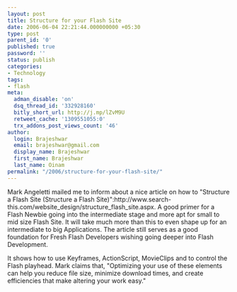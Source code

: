 ```yaml
---
layout: post
title: Structure for your Flash Site
date: 2006-06-04 22:21:44.000000000 +05:30
type: post
parent_id: '0'
published: true
password: ''
status: publish
categories:
- Technology
tags:
- flash
meta:
  adman_disable: 'on'
  dsq_thread_id: '332928160'
  bitly_short_url: http://j.mp/lZvM9U
  retweet_cache: '1309551055:0'
  trx_addons_post_views_count: '46'
author:
  login: Brajeshwar
  email: brajeshwar@gmail.com
  display_name: Brajeshwar
  first_name: Brajeshwar
  last_name: Oinam
permalink: "/2006/structure-for-your-flash-site/"
---
```

<p>Mark Angeletti mailed me to inform about a nice article on how to "Structure a Flash Site (Structure a Flash Site)":http://www.search-this.com/website_design/structure_flash_site.aspx. A good primer for a Flash Newbie going into the intermediate stage and more apt for small to mid size Flash Site. It will take much more than this to even shape up for an intermediate to big Applications. The article still serves as a good foundation for Fresh Flash Developers wishing going deeper into Flash Development.</p>
<p>It shows how to use Keyframes, ActionScript, MovieClips and to control the Flash playhead. Mark claims that, "Optimizing your use of these elements can help you reduce file size, minimize download times, and create efficiencies that make altering your work easy."</p>
